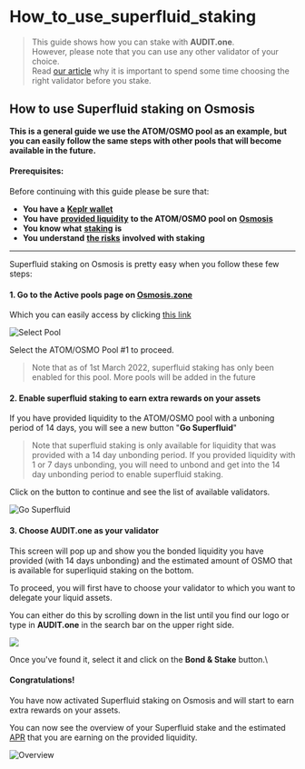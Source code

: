 # How\_to\_use\_superfluid\_staking

> This guide shows how you can stake with **AUDIT.one**.\
> However, please note that you can use any other validator of your choice.\
> Read [our article](importance\_of\_choosing\_the\_right\_validator.md) why it is important to spend some time choosing the right validator before you stake.

## How to use Superfluid staking on Osmosis

**This is a general guide we use the ATOM/OSMO pool as an example, but you can easily follow the same steps with other pools that will become available in the future.**

#### Prerequisites:

Before continuing with this guide please be sure that:

* **You have a** [**Keplr wallet**](../crypto-wallets/how\_to\_create\_a\_keplr\_wallet.md)
* **You have** [**provided liquidity**](how\_to\_provide\_liquidity\_on\_osmosis.md) **to the ATOM/OSMO pool on** [**Osmosis**](https://app.osmosis.zone/pools)
* **You know what** [**staking**](what\_is\_staking.md) **is**
* **You understand** [**the risks**](risks\_of\_staking.md) **involved with staking**

***

Superfluid staking on Osmosis is pretty easy when you follow these few steps:

#### **1. Go to the Active pools page on** [**Osmosis.zone**](https://app.osmosis.zone/pools)

Which you can easily access by clicking [this link](https://app.osmosis.zone/pools)

![Select Pool](https://user-images.githubusercontent.com/95366163/156808885-d95a4a07-246b-43c4-8848-abaa672bec7a.png)

Select the ATOM/OSMO Pool #1 to proceed.

> Note that as of 1st March 2022, superfluid staking has only been enabled for this pool. More pools will be added in the future

#### **2. Enable superfluid staking to earn extra rewards on your assets**

If you have provided liquidity to the ATOM/OSMO pool with a unboning period of 14 days, you will see a new button "**Go Superfluid**"

> Note that superfluid staking is only available for liquidity that was provided with a 14 day unbonding period. If you provided liquidity with 1 or 7 days unbonding, you will need to unbond and get into the 14 day unbonding period to enable superfluid staking.

Click on the button to continue and see the list of available validators.

![Go Superfluid](https://user-images.githubusercontent.com/95366163/157019981-268b45d5-77d1-42fc-a462-a46b8711b890.png)

#### **3. Choose AUDIT.one as your validator**

This screen will pop up and show you the bonded liquidity you have provided (with 14 days unbonding) and the estimated amount of OSMO that is available for superliquid staking on the bottom.

To proceed, you will first have to choose your validator to which you want to delegate your liquid assets.

You can either do this by scrolling down in the list until you find our logo or type in **AUDIT.one** in the search bar on the upper right side.

![](https://user-images.githubusercontent.com/95366163/157020221-6e724a18-def5-4d9a-9ff2-fcb9c4698a01.png)

Once you've found it, select it and click on the **Bond & Stake** button.\


#### **Congratulations!**

You have now activated Superfluid staking on Osmosis and will start to earn extra rewards on your assets.

You can now see the overview of your Superfluid stake and the estimated [APR](apr.md) that you are earning on the provided liquidity.

![Overview](https://user-images.githubusercontent.com/95366163/157021633-8ba58a9f-19b6-4db6-9f04-98d7d8fdc4e0.png)
